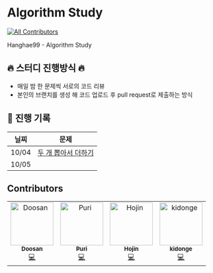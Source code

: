 # Algorithm Study
<!-- ALL-CONTRIBUTORS-BADGE:START - Do not remove or modify this section -->
[![All Contributors](https://img.shields.io/badge/all_contributors-3-orange.svg?style=flat-square)](#contributors-)
<!-- ALL-CONTRIBUTORS-BADGE:END -->
Hanghae99 - Algorithm Study


## 🔥 스터디 진행방식 🔥
 - 매일 밤 한 문제씩 서로의 코드 리뷰
 - 본인의 브랜치를 생성 해 코드 업로드 후 pull request로 제출하는 방식

## 📅 진행 기록

| 닐찌 | 문제 |
| --- | --- |
| 10/04 | [두 개 뽑아서 더하기](https://school.programmers.co.kr/learn/courses/30/lessons/68644) |
| 10/05 |  |

## Contributors

<!-- ALL-CONTRIBUTORS-LIST:START - Do not remove or modify this section -->
<!-- prettier-ignore-start -->
<!-- markdownlint-disable -->
<table>
  <tbody>
    <tr>
      <td align="center"><a href="https://doosan.tistory.com/"><img src="https://avatars.githubusercontent.com/u/57098232?v=4?s=100" width="100px;" alt="Doosan"/><br /><sub><b>Doosan</b></sub></a><br /><a href="https://github.com/hanghae99-Algorithm/Algorithm/commits?author=BaekDoosan-maker" title="Code">💻</a></td>
      <td align="center"><a href="https://github.com/Puri12"><img src="https://avatars.githubusercontent.com/u/5901912?v=4?s=100" width="100px;" alt="Puri"/><br /><sub><b>Puri</b></sub></a><br /><a href="https://github.com/hanghae99-Algorithm/Algorithm/commits?author=Puri12" title="Code">💻</a></td>
      <td align="center"><a href="https://github.com/kaifazhe99"><img src="https://avatars.githubusercontent.com/u/88355853?v=4?s=100" width="100px;" alt="Hojin"/><br /><sub><b>Hojin</b></sub></a><br /><a href="https://github.com/hanghae99-Algorithm/Algorithm/commits?author=kaifazhe99" title="Code">💻</a></td>
      <td align="center"><a href="https://github.com/kidonge"><img src="https://avatars.githubusercontent.com/u/106523614?v=4?s=100" width="100px;" alt="kidonge"/><br /><sub><b>kidonge</b></sub></a><br /><a href="https://github.com/hanghae99-Algorithm/Algorithm/commits?author=kidonge" title="Code">💻</a></td>
    </tr>
  </tbody>
  <tfoot>
    
  </tfoot>
</table>

<!-- markdownlint-restore -->
<!-- prettier-ignore-end -->

<!-- ALL-CONTRIBUTORS-LIST:END -->
<!-- prettier-ignore-start -->
<!-- markdownlint-disable -->

<!-- markdownlint-restore -->
<!-- prettier-ignore-end -->

<!-- ALL-CONTRIBUTORS-LIST:END -->

